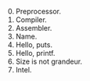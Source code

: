 0. Preprocessor.
1. Compiler.
2. Assembler.
3. Name.
4. Hello, puts.
5. Hello, printf.
6. Size is not grandeur.
7. Intel.
